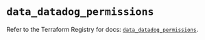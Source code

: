 # `data_datadog_permissions`

Refer to the Terraform Registry for docs: [`data_datadog_permissions`](https://registry.terraform.io/providers/datadog/datadog/3.39.0/docs/data-sources/permissions).
